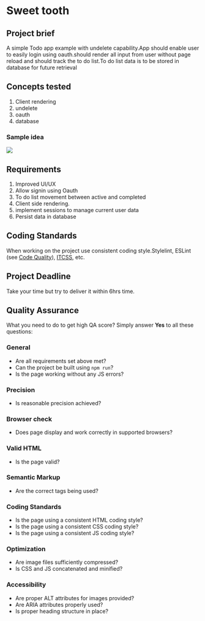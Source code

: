 Sweet tooth
======================

## Project brief
A simple Todo app example with undelete capability.App should enable user to easily login using oauth.should render all input from user without page reload and should track the to do list.To do list data is to be stored in database for future retrieval

## Concepts tested
1. Client rendering
2. undelete
3. oauth
4. database

### Sample idea
![](https://codeln.herokuapp.com/images/oauth.png)
## Requirements
1. Improved UI/UX
2. Allow signin using Oauth
3. To do list movement between active and completed
4. Client side rendering.
4. implement sessions to manage current user data
5. Persist data in database


## Coding Standards
When working on the project use consistent coding style.Stylelint, ESLint (see [Code Quality](https://www.getchisel.co/docs/development/code-quality/)), [ITCSS](https://www.getchisel.co/docs/development/itcss/), etc.

## Project Deadline
Take your time but try to deliver it within 6hrs time.

## Quality Assurance

What you need to do to get high QA score? Simply answer **Yes** to all these questions:

### General

- Are all requirements set above met?
- Can the project be built using `npm run`?
- Is the page working without any JS errors?

### Precision

- Is reasonable precision achieved?

### Browser check

- Does page display and work correctly in supported browsers?

### Valid HTML

- Is the page valid?

### Semantic Markup

- Are the correct tags being used?

### Coding Standards

- Is the page using a consistent HTML coding style?
- Is the page using a consistent CSS coding style?
- Is the page using a consistent JS coding style?

### Optimization

- Are image files sufficiently compressed?
- Is CSS and JS concatenated and minified?

### Accessibility

- Are proper ALT attributes for images provided?
- Are ARIA attributes properly used?
- Is proper heading structure in place?
